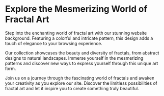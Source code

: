 <!--font:Poppins-->

# Explore the Mesmerizing World of Fractal Art

Step into the enchanting world of fractal art with our stunning website background. Featuring a colorful and intricate pattern, this design adds a touch of elegance to your browsing experience.

Our collection showcases the beauty and diversity of fractals, from abstract designs to natural landscapes. Immerse yourself in the mesmerizing patterns and discover new ways to express yourself through this unique art form.

Join us on a journey through the fascinating world of fractals and awaken your creativity as you explore our site. Discover the limitless possibilities of fractal art and let it inspire you to create something truly beautiful.

<!--

Write me markdown content of website with wallpaper:

"A wallpaper featuring a colorful fractal pattern, with intricate lines and bold colors."

The header of the page should not be copy of the text but rather a real content of the website which is using this wallpaper.


---


# Fractal Wallpaper

Decorate your desktop or phone with our mesmerizing fractal wallpaper. Featuring a colorful pattern with intricate lines and bold colors, this wallpaper is sure to make your device stand out. 

Download now and add some visual flair to your digital space!


---


Heading should not include word "wallpaper". The website should not be about the wallpaper itself, wallpaper is just a related background, rewrite whole content.


---


# Discover the Beauty of Fractal Art

Immerse yourself in the stunning world of fractal art with our latest website background. Featuring a colorful and intricate pattern, this fractal design is sure to captivate your senses and add a touch of elegance to your browsing experience.

Explore our site and discover the mesmerizing beauty of fractal art. From abstract designs to natural landscapes, our collection showcases the limitless possibilities of this unique art form. Join us on a journey through the fascinating world of fractals and awaken your creativity today.


---


Heading is too long, rewrite whole content.


---


# Fractal Art: A Journey Through Limitless Creativity

Experience the captivating beauty of fractal art with our stunning website background. Featuring a colorful and intricate pattern, this design adds a touch of elegance to your browsing experience.

Our collection showcases the limitless possibilities of this unique art form, from abstract designs to natural landscapes. Discover the fascinating world of fractals and awaken your creativity as you explore our site.

Join us on a journey through the mesmerizing beauty of fractal art. Let your imagination run wild and discover new ways to express yourself through this captivating art form.


---


Heading is too long, rewrite whole content.


---


# Explore the Mesmerizing World of Fractal Art

Step into the enchanting world of fractal art with our stunning website background. Featuring a colorful and intricate pattern, this design adds a touch of elegance to your browsing experience.

Our collection showcases the beauty and diversity of fractals, from abstract designs to natural landscapes. Immerse yourself in the mesmerizing patterns and discover new ways to express yourself through this unique art form.

Join us on a journey through the fascinating world of fractals and awaken your creativity as you explore our site. Discover the limitless possibilities of fractal art and let it inspire you to create something truly beautiful.


---


Write me a Google font which is best fitting for the website.

Pick from the list:
- Exo 2
- Inter
- Roboto
- Lato
- Alegreya
- Great Vibes
- Playfair Display
- Barlow Condensed
- Lobster
- Dancing Script
- Open Sans
- Futura
- Poppins
- Orbitron
- Raleway
- IBM Plex Sans
- Montserrat


Write just the font name nothing else.


---


Poppins

-->
